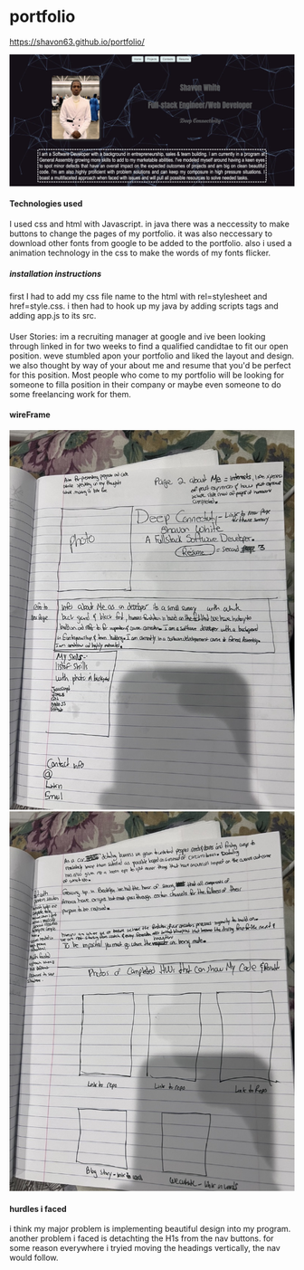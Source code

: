 # portfolio
https://shavon63.github.io/portfolio/

![portfolio screenshot](./images/imbeddedphoto.jpeg)

#### Technologies used 
I used css and html with Javascript. in java there was a neccessity to make buttons to change the pages of my portfolio. it was also neccessary to download other fonts from google to be added to the portfolio. also i used a animation technology in the css to make the words of my fonts flicker.

##### installation instructions 
first I had to add my css file name to the html with rel=stylesheet and href=style.css. i then had to hook up my java by adding scripts tags and adding app.js to its src.

#### 
User Stories: im a recruiting manager at google and ive been looking through linked in for two weeks to find a qualified candidtae to fit our open position. weve stumbled apon your portfolio and liked the layout and design. we also thought by way of your about me and resume that you'd be perfect for this position. Most people who come to my portfolio will be looking for someone to filla position in their company or maybe even someone to do some freelancing work for them.

#### wireFrame
![Wire Frame](./images/wireframe1.jpeg)
![Wire Frame](./images/wireframe2.jpeg)

#### hurdles i faced
i think my major problem is implementing beautiful design into my program. another problem i faced is detachting the H1s from the nav buttons. for some reason everywhere i tryied moving the headings vertically, the nav would follow.